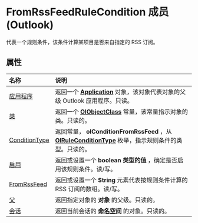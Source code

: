
# FromRssFeedRuleCondition 成员 (Outlook)


代表一个规则条件，该条件计算某项目是否来自指定的 RSS 订阅。


## 属性



|**名称**|**说明**|
|:-----|:-----|
|[应用程序](2774ccf5-93a4-e9af-effa-95961c905467.md)|返回一个  **[Application](797003e7-ecd1-eccb-eaaf-32d6ddde8348.md)** 对象，该对象代表对象的父级 Outlook 应用程序。只读。|
|[类](4a31ee55-45ea-b558-763b-a2d5364f6f19.md)|返回一个 **[OlObjectClass](33d724b3-df3c-2a7f-a80f-93b66d96f588.md)** 常量，该常量指示对象的类。只读的。|
|[ConditionType](a1204589-48bd-bafa-fd1e-b1aae9a3bb86.md)|返回常量，  **olConditionFromRssFeed** ，从 **[OlRuleConditionType](35c2f965-0f9d-8cc8-2f05-60522268574f.md)** 枚举，指示规则条件的类型。只读的。|
|[启用](162939a7-005b-7762-541c-d7cd2f5e979a.md)|返回或设置一个 **boolean 类型的值** ，确定是否启用该规则条件。读/写。|
|[FromRssFeed](f4138eaf-084c-bc18-af2a-cdbceb69e05d.md)|返回或设置一个 **String** 元素代表按规则条件计算的 RSS 订阅的数组。读/写。|
|[父](35987b13-fb3a-add6-f762-984aba7d1dac.md)|返回指定对象的 **对象** 的父级。只读的。|
|[会话](72939751-3012-fdc9-dfb7-60306bc522cd.md)|返回当前会话的 **[命名空间](f0dcaa19-07f5-5d42-a3bf-2e42b7885644.md)** 的对象。只读的。|
